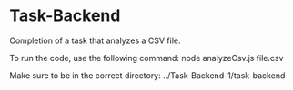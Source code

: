 # Task-Backend
Completion of a task that analyzes a CSV file.

To run the code, use the following command:
node analyzeCsv.js file.csv

Make sure to be in the correct directory:
../Task-Backend-1/task-backend